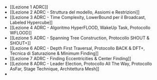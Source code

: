 - [[Lezione 1 ADRC]]
- [[Lezione 2 ADRC - Struttura del modello, Assiomi e Restrizioni]]
- [[Lezione 3 ADRC - Time Complexity, LowerBound per il Broadcast, Labeled Hypercube]]
- [[Lezione 4 ADRC - Algoritmo HyperFLOOD, WakeUp Task, Protocollo WFLOOD]]
- [[Lezione 5 ADRC - Spanning Tree Construction, Protocollo SHOUT & SHOUT+]]
- [[Lezione 6 ADRC - Depth First Traversal, Protocollo BACK & DFT+, Tecnica di Saturazione & Minimum Finding]]
- [[Lezione 7 ADRC - Finding Eccentricities & Center Finding]]
- [[Lezione 8 ADRC - Leader Election, Protocollo All The Way, Protocollo AsFar, Stage Technique, Architettura Mesh]]
- 